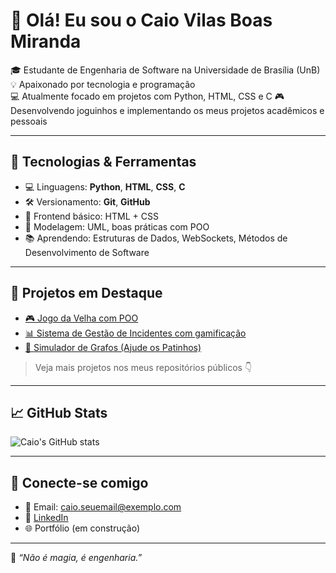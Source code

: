 # 👋 Olá! Eu sou o Caio Vilas Boas Miranda

🎓 Estudante de Engenharia de Software na Universidade de Brasília (UnB)  
💡 Apaixonado por tecnologia e programação  
💻 Atualmente focado em projetos com Python, HTML, CSS e C 
🎮 Desenvolvendo joguinhos e implementando os meus projetos acadêmicos e pessoais

---

## 🔧 Tecnologias & Ferramentas

- 💻 Linguagens: **Python**, **HTML**, **CSS**, **C**
- 🛠️ Versionamento: **Git**, **GitHub**
- 🎨 Frontend básico: HTML + CSS
- 🧠 Modelagem: UML, boas práticas com POO
- 📚 Aprendendo: Estruturas de Dados, WebSockets, Métodos de Desenvolvimento de Software

---

## 📌 Projetos em Destaque

- [🎮 Jogo da Velha com POO](https://github.com/seu-usuario/repositorio-jogo-da-velha)
- [📊 Sistema de Gestão de Incidentes com gamificação](https://github.com/seu-usuario/sgi-projeto)
- [🧠 Simulador de Grafos (Ajude os Patinhos)](https://github.com/seu-usuario/ajude-os-patinhos)

> Veja mais projetos nos meus repositórios públicos 👇

---

## 📈 GitHub Stats

![Caio's GitHub stats](https://github-readme-stats.vercel.app/api?username=seu-usuario&show_icons=true&theme=tokyonight)

---

## 🤝 Conecte-se comigo

- 📧 Email: caio.seuemail@exemplo.com
- 💼 [LinkedIn](https://www.linkedin.com/in/seu-perfil)
- 🌐 Portfólio (em construção)

---

📍 _“Não é magia, é engenharia.”_
